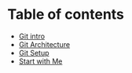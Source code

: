 # Table of contents

* [Git intro](README.md)
* [Git Architecture](git-architecture.md)
* [Git Setup](git-setup.md)
* [Start with Me](start-with-me.md)

